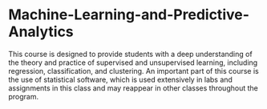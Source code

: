 # Machine-Learning-and-Predictive-Analytics
This course is designed to provide students with a deep understanding of the theory and practice of supervised and unsupervised learning, including regression, classification, and clustering. An important part of this course is the use of statistical software, which is used extensively in labs and assignments in this class and may reappear in other classes throughout the program.
